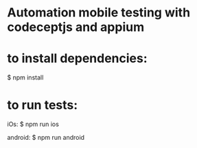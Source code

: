 # Automation mobile testing with codeceptjs and appium

# to install dependencies:

$ npm install

# to run tests:

iOs:
$ npm run ios

android:
$ npm run android
